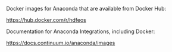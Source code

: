 Docker images for Anaconda that are available from Docker Hub:

https://hub.docker.com/r/hdfeos

Documentation for Anaconda Integrations, including Docker:

https://docs.continuum.io/anaconda/images
